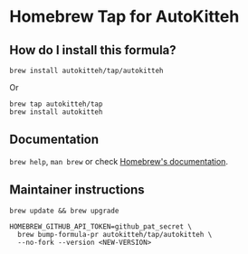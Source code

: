 # Homebrew Tap for AutoKitteh

## How do I install this formula?

```shell
brew install autokitteh/tap/autokitteh
```

Or

```shell
brew tap autokitteh/tap
brew install autokitteh
```

## Documentation

`brew help`, `man brew` or check [Homebrew's documentation](https://docs.brew.sh).

## Maintainer instructions

```shell
brew update && brew upgrade

HOMEBREW_GITHUB_API_TOKEN=github_pat_secret \
  brew bump-formula-pr autokitteh/tap/autokitteh \
  --no-fork --version <NEW-VERSION>
```
